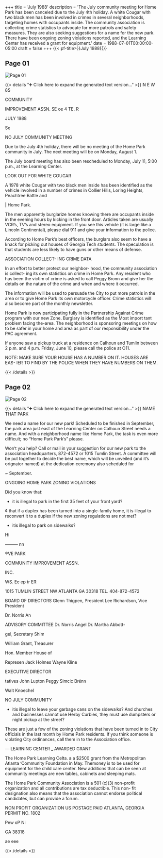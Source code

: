 +++
title = 'July 1988'
description = 'The July community meeting for Home Park has been canceled due to the July 4th holiday. A white Cougar with two black men has been involved in crimes in several neighborhoods, targeting homes with occupants inside. The community association is collecting crime statistics to advocate for more patrols and safety measures. They are also seeking suggestions for a name for the new park. There have been ongoing zoning violations reported, and the Learning Center has received a grant for equipment.'
date = 1988-07-01T00:00:00-05:00
draft = false
+++
{{< pf-title>}}July 1988{{</pf-title>}}


## Page 01

![Page 01](/hpcia-newsletter-archive/1988-07_01.jpg)

{{< details "➕ Click here to expand the generated text version..." >}}
N E W 8S

COMMUNITY

IMPROVEMENT ASSN.
SE oe 4 TE. R

JULY 1988

Se

NO JULY COMMUNITY
MEETING

Due to the July 4th holiday, there will be no
meeting of the Home Park community in
July. The next meeting will be on Monday,
August 1.

The July board meeting has also been
rescheduled to Monday, July 11, 5:00 p.m.,
at the Learning Center.

LOOK OUT FOR WHITE
COUGAR

A 1978 white Cougar with two black men
inside has been identified as the vehicle
involved in a number of crimes in Collier
Hills, Loring Heights, Peachtree Battle and

| Home Park.

The men apparently burglarize homes
knowing there are occupants inside in the
evening hours by kicking in the front door.
Articles taken are usually VCR’s, TV’s and
stereo equipment. If you see this vehicle (it
is large like a Lincoln Continental), please
dial 911 and give your information to the
police.

According to Home Park’s beat officers, the
burglars also seem to have a knack for
picking out houses of Georgia Tech
students. The speculation is that students are
less likely to have guns or other means of
defense.

ASSOCIATION COLLECT-
ING CRIME DATA

In an effort to better protect our neighbor-
hood, the community association is collect-
ing its own statistics on crime in Home
Park. Any resident who has been the victim
of crime is asked to call Peggy Bronn and
give her the details on the nature of the
crime and when and where it occurred.

The information will be used to persuade
the City to put more patrols in the area or to
give Home Park its own motorcycle officer.
Crime statistics will also become part of the
monthly newsletter.

Home Park is now participating fully in the
Partnership Against Crime program with
our new Zone. Burglary is identified as the
Most import tant problem facing the-area.
The neighborhood is sponsoring meetings
on how to be safer in your home and area as
part of our responsibility under the PAC
agreement.

If anyone saw a pickup truck at a residence
on Calhoun and Tumlin between 2 p.m. and
4 p.m. Friday, June 10, please call the police
at O11.

NOTE: MAKE SURE YOUR HOUSE HAS
A NUMBER ON IT. HOUSES ARE EAS-
IER TO FIND BY THE POLICE WHEN
THEY HAVE NUMBERS ON THEM.


{{< /details >}}




## Page 02

![Page 02](/hpcia-newsletter-archive/1988-07_02.jpg)

{{< details "➕ Click here to expand the generated text version..." >}}
NAME THAT PARK

We need a name for our new park!
Scheduled to be finished in September, the
park area just east of the Learning Center on
Calhoun Street needs a name. And with a
neighborhood name like Home Park, the
task is even more difficult; no “Home Park
Park’s” please.

Won’t you help? Call or mail in your
suggestion for our new park to the
association headquarters, 872-4572 or 1015
Tumlin Street. A committee will be put
together to decide the best name, which will
be unveiled (and it’s orignator named) at the
dedication ceremony also scheduled for

~ September.

ONGOING HOME PARK
ZONING VIOLATIONS

Did you know that:

* it is illegal to park in the first 35 feet of
your front yard?

¢ that if a duplex has been turned into a
single-family home, it is illegal to
reconvert it to a duplex if the new zoning
regulations are not met?

* itis illegal to park on sidewalks?

Hi

——— nn

®VE PARK

COMMUNITY IMPROVEMENT ASSN.

INC.

WS. Ec ep tr ER

1015 TUMLIN STREET NW ATLANTA GA 30318 TEL. 404-872-4572

BOARD OF DIRECTORS
Glenn Thigpen, President
Lee Richardson, Vice President

Dr. Norris An

ADVISORY COMMITTEE
Dr. Norris Angel
Dr. Martha Abbott-

gel, Secretary Shim

William Grant, Treasurer

Hon. Member House of

Represen
Jack Holmes
Wayne Kline

EXECUTIVE DIRECTOR

tatives John Lupton Peggy Simcic Brénn

Walt Knoechel

NO JULY COMMUNITY

* itis illegal to leave your garbage cans
on the sidewalks? And churches and
businesses cannot use Herby Curbies,
they must use dumpsters or night
pickup at the street?

These are just a few of the zoning violations
that have been turned in to City officials in
the last month by Home Park residents. If
you think someone is violating City
ordinances, call them in to the Association
office.

— LEARNING CENTER
_ AWARDED GRANT

The Home Park Learning Celta. a a
$2500 grant from the Metropolitan Atlanta
‘Community Foundation in May. Themoney
is to be used for equipment for the child care
center. New additions that can be seen at
community meetings are new tables,
cabinets and sleeping mats.

The Home Park Community Association is
a 501 (c)(3) non-profit organization and all
contributions are tax deductible. This non-
fit designation also means that the
association cannot endorse political
candidates, but can provide a forum.

NON PROFIT
ORGANIZATION
US POSTAGE PAID
ATLANTA, GEORGIA
PERMIT NO. 1802

Pew oP Ni

GA 38318

ae eee


{{< /details >}}


